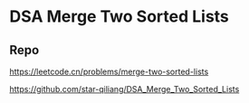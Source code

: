 # DSA Merge Two Sorted Lists
## Repo

https://leetcode.cn/problems/merge-two-sorted-lists

https://github.com/star-qiliang/DSA_Merge_Two_Sorted_Lists
